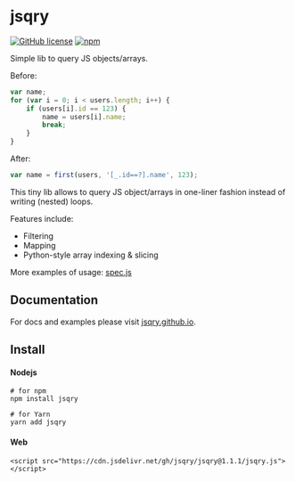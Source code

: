 # jsqry
[![GitHub license](https://img.shields.io/badge/license-MIT-blue.svg)](https://raw.githubusercontent.com/xonixx/jsqry/master/LICENSE)
[![npm](https://img.shields.io/npm/v/jsqry.svg)](https://www.npmjs.com/package/jsqry)

Simple lib to query JS objects/arrays.

Before:
```js
var name;
for (var i = 0; i < users.length; i++) {
    if (users[i].id == 123) {
        name = users[i].name;
        break;
    }
}

```
After:
```js
var name = first(users, '[_.id==?].name', 123);
```

This tiny lib allows to query JS object/arrays in one-liner fashion instead of writing (nested) loops.

Features include:

* Filtering
* Mapping
* Python-style array indexing & slicing

More examples of usage: [spec.js](/spec.js)

## Documentation

For docs and examples please visit [jsqry.github.io](https://jsqry.github.io/).

## Install

#### Nodejs
```
# for npm
npm install jsqry

# for Yarn
yarn add jsqry
```

#### Web

```
<script src="https://cdn.jsdelivr.net/gh/jsqry/jsqry@1.1.1/jsqry.js"></script>
```

